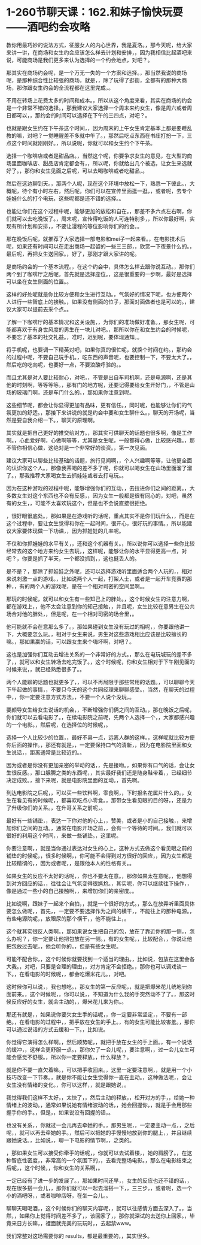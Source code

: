 # 1-260节聊天课：162.和妹子愉快玩耍——酒吧约会攻略

教你用最巧妙的说法方式，征服女人的内心世界，我是夏洛。，那今天呢，给大家来讲一讲，在商场和女生约会应该怎么样去计划和安排，，因为我相信比起酒吧来说，可能商场是我们更多来认为选择的一个约会地点，对吧？。

那其实在商场约会呢，是一个万无一失的一个方案和选择。，那当然我说的商场呢，是那种综合性比较强的商场，就是，，除了玩得了逛街，全都有的那种大商场，那你跟女生约会的全流程都在这里完成，。

不用在转场上花费太多的时间和成本。，所以从这个角度来看，其实在商场的约会是一个非常不错的选择。，那我建议大家选择一个周末来约女生，像是周六或者周日都可以，，那约会的时间可以选择在下午的三四点，对吧？。

也就是跟女生约在下午茶这个时间，，因为周末的上午女生肯定基本上都是要睡乱教的嘛，对吧？一觉睡醒差不多就中午了。，那然后吃点东西在书庄打扮一下，三点这个时间就刚刚好。，所以说呢，你就可以和女生约个下午茶。

选择一个咖啡店或者是甜品店。，当然这个呢，你要争求女生的意见，在大型的商场里面咖啡店、甜品店肯定都会有，，所以呢，你就给出几个被选，让女生来选就好了。，那你和女生见面之后呢，可以去喝咖啡或者吃甜品，。

然后在这边聊到天。，那两个人呢，现在这个环境中放松一下，熟悉一下彼此。，大概呢，待个有小时左右，然后呢，你们可以在宣传里面逛一逛，，或者呢，去专个娃娃什么的打个电玩，这些呢都是还不错的选择。。

也能让你们在这个过程中呢，能够更加的放松和自在。，那差不多六点左右啊，你们就可以去吃晚饭了。，周末呢，宣传得吃饭的人可连特别多，，所以你最好啊，实现有所计划和安排，，不要让漫程的等位影响你们的约会。。

那在晚饭后呢，就推荐了大家选择一部电影和mei子一起来看。，在电影技术后呢，如果还有时间可以在走出商场一起留的一些三三部，，欣赏一下夜景什么的。，最后呢，再把女生送回家。，好了，那刚才跟大家讲的呢。

是商场约会的一个基本流程。，在这个约会中，具体怎么样去跟你说互动。，那你们两个到了咖啡厅之后呢，首先就是选择座位。，这是很重要的一步啊，最好是选择可以坐在女生侧面的位置。。

这样的好处呢就是你比较方便和女生进行互动。，气氛好的情况下呢，也方便两个人进行一些智底上的接触。，如果没有侧面的位子，那面对面做者也是可以的。，建议大家可以提前去采个点。。

了解一下咖啡厅的基本情况和这关设施，，为你们的准场做好准备。，那女生呢，可能都喜欢于有身世风度的男生在一块儿对吧。，那所以你在和女生约会的时候呢，不要忘了基本的社交礼益。，准时，迟到呢，要体现通知。。

将手机呢，也要调一下精英对吧，如果你真的很忙呢，就换个时间在约。，那约会的过程中呢，不要自己玩手机。，吃东西的声音呢，也要控制一下，不要太大了。，然后吃的吃向呢，也要好一点，不要浪酸呼验的。。

而且尤其是对人要比较耐心，对吧，，不管是出自车司机啊，还是电源啊，还是其他的时刻啊，等等等等。，那有门的地方呢，还要记得要给女生开好门，，不管是山场的玻璃门啊，还是车门什么的。，那如果你注意到呢。

这些细节呢，都会让你显得更加有品味，更有信任。，同时呢，也能够让你们的气氛更加的舒适。，那接下来讲说的就是约会中要和女生聊什么。，聊天的开场呢，当然是要自我介绍一下。，聊天的原理啊。

其实就是把自己更好的推交给对方。，那其实可供聊天的话题也很多啊，像是工作啊。，心血爱好啊，心做啊等等，尤其是女生呢，一般都得心做，比较感兴趣。，那不管你相信心做，这绝对是一个非常好的谈资。，第一次见面。

建议大家可以聊些比较基础的话题，旅行见闻啊，，个人兴趣啊等等，让他更全面的认识你这个人。，那像我茶喝的差不多了呢，你就可以喝女生在山场里面溜了溜了。，那我推荐大家喝女生去抓娃娃或者去打电玩。。

因为在这种游戏的过程中呢，能够增强你们的互动，，去拉进你们之间的距离。，大多数女生对这个东西也不会有反感，，因为女生一般都是很有同心的，对吧，虽然有的女生，，可能不太喜欢玩这个，但是也不会说直接很拒绝。

，很好眼很底处。，那如果是在游戏听的话呢，重点其实不是你们玩什么，，而是在这个过程中，要让女生觉得和你在一起时间，很开心，很好玩的事情。，所以能建议大家要体现做一下功课，，因为抓娃娃的几率呢。

不仅和你抓娃娃的水平有关，，还和这个机器有关。，所以说你可以选择一些你比较经常去的这个地方来约女生去玩，，这样呢，能够让你的水平显得更高一点，对吧？，你要是抓了半天，一个都没抓到，，这也挺丢人的。

是不是？，那除了抓娃娃之外呢，还可以选择游戏听里面适合两个人玩的，，相对来说刺激一点的游戏。，比如说两个人一起，打架人士，或者是一起开车竞赛的那种，，有的两个人的游戏呢，是在一个相对司密的空间里啊。。

那玩的时候呢，就可以和女生有一些知己上的胖处。，这个时候女生的注意力啊，都在游戏上，，他不太会注意到你的知己接触，，并且呢，女生比较在意男生在公共场合对他的胖处，，但是呢，在一个相对司密的场合里，。

他可能就不会在意那么多了。，那如果碰到女生没有玩过的相呢，，你要跟他讲一下，大概要怎么玩。，相对于女生来说，男生对这些游戏相比应该是比较擅长的嘛。，那如果赢的话，可以跟女生来个嗨坏啊，对吧？。

这也是加强你们互动去增进关系的一个非常好的方式。，那么在电玩城玩的差不多了，，就可以和女生转场去吃完饭了。，这个时候呢，你和女生相对于下午刚见面的时候来说，，就已经熟悉很多了。。

两个人能聊的话题也就更多了，，可以不再局限于那些常用的话题。，可以聊聊今天下午起做的事情，，不要只今天的这个共同经理来聊聊感受。，当然，在聊天的过程中，，你一定要注意方式方法。，不要一个人说个没玩，。

要颜导女生给女生说话的机会，，不断增强你们俩之间的互动。，那在晚饭之后呢，你们就可以去看电影了。，在续电影院之前呢，先两个人选择一个，，大家都感兴趣的一个电影。，然后呢，在选择位的时候呢，。

选择一个人比较少的位置，，最好不县一点，远离人群的这样。，这样呢就比较方便你后面的操作。，那还有就是，，一定要保持口气的清新，，因为在电影院里面和女生说话，，距离通常是比较近的。。

因为或者是你没有更加亲密的举动的话，，先是接吻。，如果你有口气的话，会让女生很反感。，那口腺腾之类的东西呢，，其实最好我们还是随身鞋带着，，已经细节决定成败。，接下来呢，就是电影院里面的互动。，首先啊。

到达电影院之后呢，，可以买一些饮料啊，零食啊，，下时报名花属片什么的。，女生在看见有的时候呢，，都喜欢吃点小零食。，那带女生看见眼的目的呀，，还是为了升级你们的关系。，在升哥关系之前呢，。

最好有一些铺垫，，表达一下你对他的心上，，赞美，或者是小的自己接触，，来增加你们之间的互动。，通常在电影开场之前，，会有一个等待的时间。，我们就可以很好的利用这个时间，，来做一些铺垫。，这里呢。

你要注意啊，，就是当你通过表达对女生的心上，这种方式去做这个看见眼之前的铺垫的时候呢，，很多时候啊，，你可能不会得到对方很好的回应，，因为女生都是比较精彻的，，因为或者呢，，是跟他本人的性格有关。。

如果女生的反应不太好的话呢，，你也不要太在意。，那你如果太在意呢，，他想得到对方回应的话，，往往会让气氛变得很尴尬。，其实呢，你可以继续往下操作，，像是通过一些小的自己接触啊，，来增加你们的亲密度。。

比如说啊，跟妹子一起来个自拍，，就是一个很好的方式。，那么在放弄听里面具体要怎么做呢，，首先，，一定要不要选择作为之间的横干，，不能往上的那种电源。，有些电源院呢，，放眼尿的那个横干，，他不能往上，。

这个就其实很反人类啊。，那如果说女生把自己的包，放在了靠近你的那一侧，，怎么办呢？，你一定要让他把包放在另一侧。，有的女生呢，，比较配合，，你说让他把包放过去呢，，他会听你的。，但是有些女生呢。

可能不配合你，，这个时候你就要找到一个适当的理由。，比如说，包放在这里会各大我。，对吧，只要是合理的理由，，对方肯定不会拒绝。，那你也可以调戏谈一下。，在看电影的时候呢，，都会吃爆米花儿。，对吧。

这时候你可以说，，我也想吃。，那女生的第一反应呢，，就是把爆米花儿统地到你面前来。，这个时候呢，，你可以说，，不知道为什么我的手突然动不了了。，那这时候反应好的女生，就会主动的，，爆米花儿来为你。。

那还有就是，，如果说你要欠女生手的话呢，，你一定要非常坚定，，不要有一部绝。，在看电影的过程中，，把手放在女生的手上。，有的女生可能比较害羞。，那你可以通过说话的方式去缓和一下。，比如说。

你觉得它演得怎么样啊。，然后顺势呢，，就把手放在女生的手上面。，有一个说话的缓冲，，这样会更舒服一点。，那你欠了一会儿呢，，要注意啊，，过一会儿女生可能会感觉不舒服。，所以你一定要释放。，什么释放？。

就是你不要一直欠着嘛。，可以把手收回来。，这里一定要注意啊，，就是用一个小技巧改变一下节奏。，就是你不能让女生觉得你一直在主动。，这种做法呢，，会让女生没有情绪的变化。，你可以这样，，就是跟她说，。

我觉得我们这样不太好，，太快了，，然后主动的释放，，松开对方的手，，给她一种情绪上的波动。，通常如果说她有情绪波动的话，，她会回握你，，就是手会用那些握手你的手。，但是，，如果说没有回握的话，。

也没有关系，，你就过一会儿再去牵她的手。，那男生呢，，一定要主动一点，，之后呢，，就可以再去牵她的手。，然后可以把她的手慢慢地放到你的腿上，，并且继续跟她说话。，比如说，，聊一下电影的情节啊，，之类的。

，那如果女生可以接受你牵手的话呢，，你就可以去试着楼，，她的肩膀了。，在这种智底性密度，，非常高的一个氛围下的，，去看完整场电影。，那么在电影结束之后呢，，这个时候，，你和女生的关系啊，。

一定已经有了进一步的发展了。，那如果时间还早，，女生的反应也还不错的话，，现在很多搭一会儿，，那你们就可以一起去溜搭一下，，三三步，，或者呢，选一个小的酒吧呀，，或者咖啡店呀，在坐一会儿。。

聊聊天喝喝酒，，这个时候你们的聊天内容呢，，就可以往感情方面去深入了。，当然，，如果你上觉得时间差不多了，，该回家了，，那你就深试的去送你上回家。，毕竟来日方长嘛，，裡面就完美的玩玩时，，去起禁www。

我们常整对这场需要你的 results，都是最重要的，，其实很多。